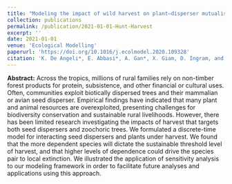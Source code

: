 ```yaml
---
title: "Modeling the impact of wild harvest on plant–disperser mutualisms: Plant and disperser co-harvest model"
collection: publications
permalink: /publication/2021-01-01-Hunt-Harvest
excerpt: ''
date: 2021-01-01
venue: 'Ecological Modelling'
paperurl: 'https://doi.org/10.1016/j.ecolmodel.2020.109328'
citation: 'K. De Angeli*, E. Abbasi*, A. Gan*, X. Giam, D. Ingram, and C.H. Chang. (2021). &quot;Modeling the impact of wild harvest on plant–disperser mutualisms: Plant and disperser co-harvest model&quot; <i>Ecological Modelling 1</i>.'
---
```


__Abstract:__ Across the tropics, millions of rural families rely on non-timber forest products for protein, subsistence, and other financial or cultural uses. Often, communities exploit biotically dispersed trees and their mammalian or avian seed disperser. Empirical findings have indicated that many plant and animal resources are overexploited, presenting challenges for biodiversity conservation and sustainable rural livelihoods. However, there has been limited research investigating the impacts of harvest that targets both seed dispersers and zoochoric trees. We formulated a discrete-time model for interacting seed dispersers and plants under harvest. We found that the more dependent species will dictate the sustainable threshold level of harvest, and that higher levels of dependence could drive the species pair to local extinction. We illustrated the application of sensitivity analysis to our modeling framework in order to facilitate future analyses and applications using this approach.
